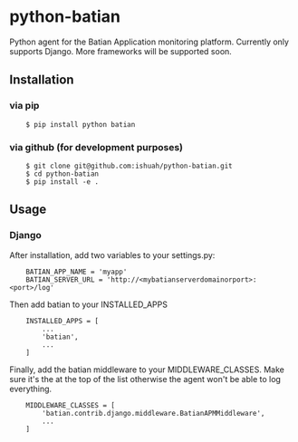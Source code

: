 # python-batian
Python agent for the Batian Application monitoring platform.
Currently only supports Django. More frameworks will be supported soon.

## Installation

### via pip
```
    $ pip install python batian
```

### via github (for development purposes)
```
    $ git clone git@github.com:ishuah/python-batian.git
    $ cd python-batian
    $ pip install -e .
```

## Usage

### Django
After installation, add two variables to your settings.py:
```
    BATIAN_APP_NAME = 'myapp'
    BATIAN_SERVER_URL = 'http://<mybatianserverdomainorport>:<port>/log'
```

Then add batian to your INSTALLED_APPS
```
    INSTALLED_APPS = [
        ...
        'batian',
        ...
    ]
```

Finally, add the batian middleware to your MIDDLEWARE_CLASSES. Make sure it's the at the top of the list otherwise the agent won't be able to log everything.
```
    MIDDLEWARE_CLASSES = [
        'batian.contrib.django.middleware.BatianAPMMiddleware',
        ...
    ]
```